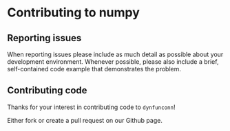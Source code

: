 # Contributing to numpy

## Reporting issues

When reporting issues please include as much detail as possible about your
development environment. Whenever possible, please also include a brief,
self-contained code example that demonstrates the problem.

## Contributing code

Thanks for your interest in contributing code to `dynfunconn`!

Either fork or create a pull request on our Github page.
